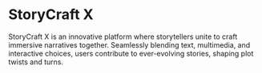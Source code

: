 # StoryCraft X
StoryCraft X is an innovative platform where storytellers unite to craft immersive narratives together. Seamlessly blending text, multimedia, and interactive choices, users contribute to ever-evolving stories, shaping plot twists and turns.
